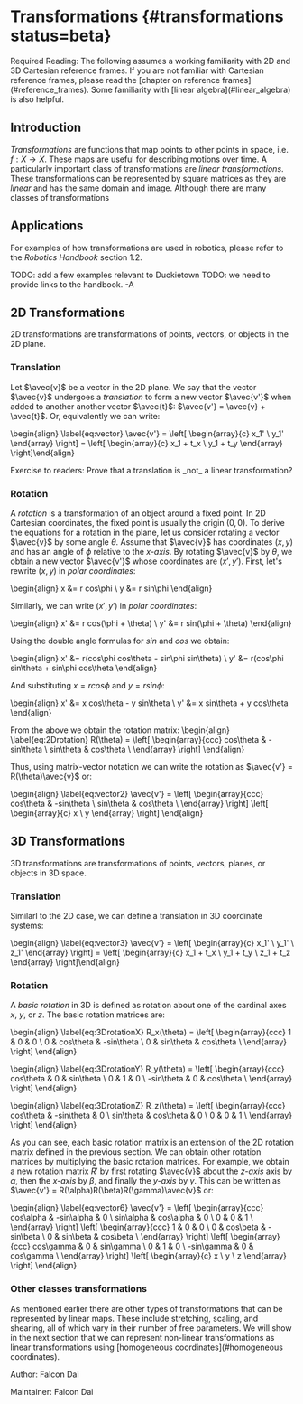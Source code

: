 # Transformations {#transformations status=beta}

<div class="check" markdown="1">
Required Reading: The following assumes a working familiarity with 2D and 3D Cartesian reference frames. If you are not familiar with Cartesian reference frames, please read the [chapter on reference frames](#reference_frames). Some familiarity with [linear algebra](#linear_algebra) is also helpful.
</div>

## Introduction

_Transformations_ are functions that map points to other points in space, i.e. $f: X \rightarrow X$. These maps are useful for describing motions over time. A particularly important class of transformations are _linear transformations_. These transformations can be represented by square matrices as they are _linear_ and has the same domain and image. Although there are many classes of transformations

## Applications

For examples of how transformations are used in robotics, please refer to the _Robotics Handbook_ section 1.2.

TODO: add a few examples relevant to Duckietown
TODO: we need to provide links to the handbook. -A


## 2D Transformations

2D transformations are transformations of points, vectors, or objects in the 2D plane.

### Translation

Let $\avec{v}$ be a vector in the 2D plane.  We say that the vector $\avec{v}$ undergoes a _translation_ to form a new vector $\avec{v'}$ when added to another another vector $\avec{t}$: $\avec{v'} = \avec{v} + \avec{t}$. Or, equivalently we can write:

\begin{align} \label{eq:vector}
\avec{v'} = \left[ \begin{array}{c} x_1' \\ y_1' \end{array} \right]
= \left[ \begin{array}{c} x_1 + t_x \\ y_1 + t_y \end{array} \right]\end{align}

<div class='check' markdown="1">
Exercise to readers: Prove that a translation is _not_ a linear transformation?
</div>

### Rotation
A _rotation_ is a transformation of an object around a fixed point. In 2D Cartesian coordinates, the fixed point is usually the origin $(0,0)$.  To derive the equations for a rotation in the plane, let us consider rotating a vector $\avec{v}$ by some angle $\theta$.  Assume that $\avec{v}$ has coordinates $(x,y)$ and has an angle of $\phi$ relative to the _x-axis_. By rotating $\avec{v}$ by $\theta$, we obtain a new vector $\avec{v'}$ whose coordinates are $(x',y')$.  First, let's rewrite $(x,y)$ in _polar coordinates_:

\begin{align}
x &= r cos\phi \\
y &= r sin\phi
\end{align}

Similarly, we can write $(x',y')$ in _polar coordinates_:

\begin{align}
x' &= r cos(\phi + \theta) \\
y' &= r sin(\phi + \theta)
\end{align}

Using the double angle formulas for $sin$ and $cos$ we obtain:

\begin{align}
x' &= r(cos\phi cos\theta - sin\phi sin\theta) \\
y' &= r(cos\phi sin\theta + sin\phi cos\theta
\end{align}

And substituting $x = r cos\phi$ and $y = r sin\phi$:

\begin{align}
x' &= x cos\theta - y sin\theta \\
y' &= x sin\theta + y cos\theta
\end{align}

From the above we obtain the rotation matrix:
\begin{align} \label{eq:2Drotation}
R(\theta) = \left[  \begin{array}{ccc}
cos\theta   & -sin\theta \\
sin\theta   & cos\theta    \\
\end{array} \right]
\end{align}

Thus, using matrix-vector notation we can write the rotation as $\avec{v'} = R(\theta)\avec{v}$ or:

\begin{align} \label{eq:vector2}
\avec{v'} = \left[  \begin{array}{ccc}
cos\theta   & -sin\theta \\
sin\theta   & cos\theta    \\
\end{array} \right]
\left[ \begin{array}{c} x \\ y \end{array} \right]
\end{align}


## 3D Transformations

3D transformations are transformations of points, vectors, planes, or objects in 3D space.

### Translation

Similarl to the 2D case, we can define a translation in 3D coordinate systems:

\begin{align} \label{eq:vector3}
\avec{v'} = \left[ \begin{array}{c} x_1' \\ y_1' \\ z_1' \end{array} \right]
= \left[ \begin{array}{c} x_1 + t_x \\ y_1 + t_y \\ z_1 + t_z \end{array} \right]\end{align}

### Rotation

A _basic rotation_ in 3D is defined as rotation about one of the cardinal axes $x$, $y$, or $z$. The basic rotation matrices are:

\begin{align} \label{eq:3DrotationX}
R_x(\theta) = \left[  \begin{array}{ccc}
1   & 0           &    0 \\
0   & cos\theta   & -sin\theta \\
0   & sin\theta        & cos\theta    \\
\end{array} \right]
\end{align}

\begin{align} \label{eq:3DrotationY}
R_y(\theta) = \left[  \begin{array}{ccc}
cos\theta   & 0    & sin\theta \\
0           & 1    & 0          \\
-sin\theta  & 0    & cos\theta   \\
\end{array} \right]
\end{align}


\begin{align} \label{eq:3DrotationZ}
R_z(\theta) = \left[  \begin{array}{ccc}
cos\theta  & -sin\theta  & 0  \\
sin\theta  & cos\theta  & 0    \\
0          & 0          & 1    \\
\end{array} \right]
\end{align}

As you can see, each basic rotation matrix is an extension of the 2D rotation matrix defined in the previous section.  We can obtain other rotation matrices by multiplying the basic rotation matrices.  For example, we obtain a new rotation matrix $R'$ by first rotating $\avec{v}$ about the _z-axis_ axis by $\alpha$, then the _x-axis_ by $\beta$, and finally the _y-axis_ by $\gamma$. This can be written as $\avec{v'} = R(\alpha)R(\beta)R(\gamma)\avec{v}$ or:

\begin{align} \label{eq:vector6}
\avec{v'} = \left[  \begin{array}{ccc}
cos\alpha  & -sin\alpha  & 0  \\
sin\alpha  & cos\alpha  & 0    \\
0          & 0          & 1    \\
\end{array} \right]
\left[  \begin{array}{ccc}
1   & 0          &  0        \\
0   & cos\beta   & -sin\beta \\
0   & sin\beta   & cos\beta    \\
\end{array} \right]
\left[  \begin{array}{ccc}
cos\gamma   & 0    & sin\gamma \\
0           & 1    & 0          \\
-sin\gamma  & 0    & cos\gamma   \\
\end{array} \right]
\left[ \begin{array}{c} x \\ y \\ z \end{array} \right]
\end{align}


### Other classes transformations

As mentioned earlier there are other types of transformations that can be represented by linear maps.  These include stretching, scaling, and shearing, all of which vary in their number of free parameters. We will show in the next section that we can represent non-linear transformations as linear transformations using [homogeneous coordinates](#homogeneous coordinates).


Author: Falcon Dai

Maintainer: Falcon Dai
